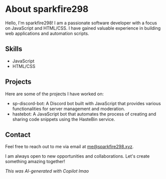 # About sparkfire298

Hello, I'm sparkfire298! I am a passionate software developer with a focus on JavaScript and HTML/CSS. I have gained valuable experience in building web applications and automation scripts.

## Skills

- JavaScript
- HTML/CSS

## Projects

Here are some of the projects I have worked on:

- sp-discord-bot: A Discord bot built with JavaScript that provides various functionalities for server management and moderation.
- hastebot: A JavaScript bot that automates the process of creating and sharing code snippets using the HasteBin service.

## Contact

Feel free to reach out to me via email at me@sparkfire298.xyz.

I am always open to new opportunities and collaborations. Let's create something amazing together!


*This was AI-generated with Copilot lmao*
